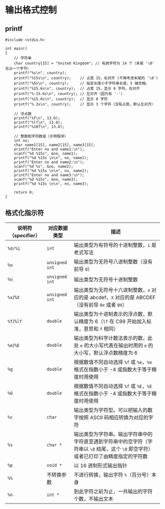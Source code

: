 # 输出格式控制

## printf

```{code-block} c
#include <stdio.h>

int main()
{
    // 字符串
    char country[15] = "United Kingdom"; // 有效字符为 14 个（末尾 '\0' 也占一个字节）
    printf("%s\n", country);
    printf("%15s\n", country);    // 占宽 15，右对齐 (不再考虑末尾的 '\0')
    printf("%5s\n", country);     // 指定长度小于字符串长度，5 被忽略。
    printf("%15.6s\n", country);  // 占宽 15，显示 6 字符，右对齐
    printf("%-15.6s\n", country); // 左对齐（因为有 '-'）
    printf("%15.0s\n", country);  // 显示 0 字符
    printf("%.3s\n", country);    // 显示 3 个字符（没有占宽，默认左对齐）

    // 浮点数
    printf("%f\n", 13.0);
    printf("%lf\n", 13.0);
    printf("%10f\n", 13.0);

    // 整数和字符数组（示例程序）
    int no;
    char name1[15], name2[15], name3[15];
    printf("Enter no and name1:\n");
    scanf("%d %15c", &no, name1);
    printf("%d %15s \n\n", no, name1);
    printf("Enter no and name2:\n");
    scanf("%d %s", &no, name2);
    printf("%d %15s \n\n", no, name2);
    printf("Enter no and name3:\n");
    scanf("%d %15s", &no, name3);
    printf("%d %15s \n\n", no, name3);

    return 0;
}
```

## 格式化指示符

| 说明符（specifier） | 对应数据类型         | 描述                                                                       |
|----------------|----------------|--------------------------------------------------------------------------|
| `%d/%i`          | `int`          | 输出类型为有符号的十进制整数，`i` 是老式写法                                                 |
| `%o`            | `unsigned int` | 输出类型为无符号八进制整数（没有前导 `0`）                                                  |
| `%u`            | `unsigned int` | 输出类型为无符号十进制整数                                                            |
| `%x`/`%X`        | `unsigned int` | 输出类型为无符号十六进制整数，`x` 对应的是 abcdef，`X` 对应的是 ABCDEF（没有前导 `0x` 或者 `0X`）    |
| `%f`/`%lf`       | `double`       | 输出类型为十进制表示的浮点数，默认精度为 6（`lf` 在 C99 开始加入标准，意思和 `f` 相同）                     |
| `%e`/`%E`        | `double`       | 输出类型为科学计数法表示的数，此处 `e` 的大小写代表在输出时用的 `e` 的大小写，默认浮点数精度为 6                   |
| `%g`            | `double`       | 根据数值不同自动选择 `%f` 或 `%e`，`%e` 格式在指数小于 -4 或指数大于等于精度时用使用                     |
| `%G`            | `double`       | 根据数值不同自动选择 `%f` 或 `%E`，`%E` 格式在指数小于 -4 或指数大于等于精度时用使用                     |
| `%c`            | `char`         | 输出类型为字符型。可以把输入的数字按照 ASCII 码相应转换为对应的字符                                    |
| `%s`            | `char *`       | 输出类型为字符串。输出字符串中的字符直至遇到字符串中的空字符（字符串以 `\0` 结尾，这个 `\0` 即空字符）或者已打印了由精度指定的字符数 |
| `%p`            | `void *`       | 以 16 进制形式输出指针                                                            |
| `%%`            | 不转换参数          | 不进行转换，输出字符 `%`（百分号）本身                                                    |
| `%n`            | `int *`        | 到此字符之前为止，一共输出的字符个数，不输出文本                                                 |
